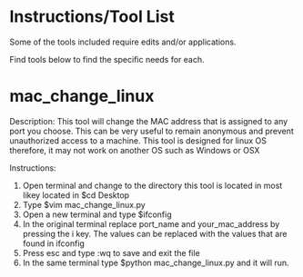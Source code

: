 # Instructions/Tool List
Some of the tools included require edits and/or applications.

Find tools below to find the specific needs for each.

# mac_change_linux
Description: This tool will change the MAC address that is assigned to any port you choose. This can be very useful to remain anonymous and prevent unauthorized access to a machine. This tool is designed for linux OS therefore, it may not work on another OS such as Windows or OSX

Instructions:
  1. Open terminal and change to the directory this tool is located in most likey located in $cd Desktop
  2. Type $vim mac_change_linux.py
  3. Open a new terminal and type $ifconfig
  4. In the original terminal replace port_name and your_mac_address by pressing the i key. The values can be replaced with the values that are found in ifconfig
  5. Press esc and type :wq to save and exit the file
  6. In the same terminal type $python mac_change_linux.py and it will run.
